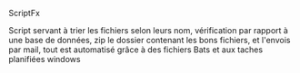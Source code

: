 ScriptFx

Script servant à trier les fichiers selon leurs nom, vérification par rapport à une base de données, zip le dossier contenant les bons fichiers, et l'envois par mail, tout est automatisé grâce à des fichiers Bats et aux taches planifiées windows